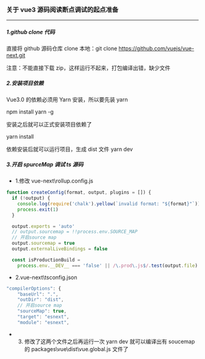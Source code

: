 ### 关于 vue3 源码阅读断点调试的起点准备

---

##### 1.github clone 代码

直接将 github 源码仓库 clone 本地：git clone https://github.com/vuejs/vue-next.git

注意：不能直接下载 zip，这样运行不起来，打包编译出错，缺少文件

##### 2.安装项目依赖

Vue3.0 的依赖必须用 Yarn 安装，所以要先装 yarn

npm install yarn -g

安装之后就可以正式安装项目依赖了

yarn install

依赖安装后就可以运行项目，生成 dist 文件
yarn dev

##### 3.开启 spurceMap 调试 ts 源码

- 1.修改 vue-next\rollup.config.js

```js
function createConfig(format, output, plugins = []) {
  if (!output) {
    console.log(require('chalk').yellow(`invalid format: "${format}"`))
    process.exit(1)
  }

  output.exports = 'auto'
  // output.sourcemap = !!process.env.SOURCE_MAP
  // 开启source map
  output.sourcemap = true
  output.externalLiveBindings = false

  const isProductionBuild =
    process.env.__DEV__ === 'false' || /\.prod\.js$/.test(output.file)
```

- 2.vue-next\tsconfig.json

```js
"compilerOptions": {
    "baseUrl": ".",
    "outDir": "dist",
    // 开启source map
    "sourceMap": true,
    "target": "esnext",
    "module": "esnext",
```

- 3. 修改了这两个文件之后再运行一次 yarn dev 就可以编译出有 soucemap 的 packages\vue\dist\vue.global.js 文件了
